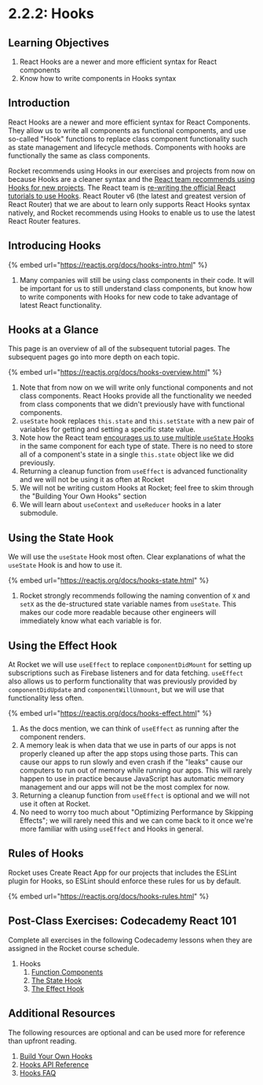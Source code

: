 # 2.2.2: Hooks

## Learning Objectives

1. React Hooks are a newer and more efficient syntax for React components
2. Know how to write components in Hooks syntax

## Introduction

React Hooks are a newer and more efficient syntax for React Components. They allow us to write all components as functional components, and use so-called "Hook" functions to replace class component functionality such as state management and lifecycle methods. Components with hooks are functionally the same as class components.

Rocket recommends using Hooks in our exercises and projects from now on because Hooks are a cleaner syntax and the [React team recommends using Hooks for new projects](https://reactjs.org/docs/hooks-faq.html#should-i-use-hooks-classes-or-a-mix-of-both). The React team is [re-writing the official React tutorials to use Hooks](https://beta.reactjs.org/). React Router v6 (the latest and greatest version of React Router) that we are about to learn only supports React Hooks syntax natively, and Rocket recommends using Hooks to enable us to use the latest React Router features.

## Introducing Hooks

{% embed url="https://reactjs.org/docs/hooks-intro.html" %}

1. Many companies will still be using class components in their code. It will be important for us to still understand class components, but know how to write components with Hooks for new code to take advantage of latest React functionality.

## Hooks at a Glance

This page is an overview of all of the subsequent tutorial pages. The subsequent pages go into more depth on each topic.

{% embed url="https://reactjs.org/docs/hooks-overview.html" %}

1. Note that from now on we will write only functional components and not class components. React Hooks provide all the functionality we needed from class components that we didn't previously have with functional components.
2. `useState` hook replaces `this.state` and `this.setState` with a new pair of variables for getting and setting a specific state value.
3. Note how the React team [encourages us to use multiple `useState` Hooks](https://reactjs.org/docs/hooks-faq.html#should-i-use-one-or-many-state-variables) in the same component for each type of state. There is no need to store all of a component's state in a single `this.state` object like we did previously.
4. Returning a cleanup function from `useEffect` is advanced functionality and we will not be using it as often at Rocket
5. We will not be writing custom Hooks at Rocket; feel free to skim through the "Building Your Own Hooks" section
6. We will learn about `useContext` and `useReducer` hooks in a later submodule.

## Using the State Hook

We will use the `useState` Hook most often. Clear explanations of what the `useState` Hook is and how to use it.

{% embed url="https://reactjs.org/docs/hooks-state.html" %}

1. Rocket strongly recommends following the naming convention of `X` and `setX` as the de-structured state variable names from `useState`. This makes our code more readable because other engineers will immediately know what each variable is for.

## Using the Effect Hook

At Rocket we will use `useEffect` to replace `componentDidMount` for setting up subscriptions such as Firebase listeners and for data fetching. `useEffect` also allows us to perform functionality that was previously provided by `componentDidUpdate` and `componentWillUnmount`, but we will use that functionality less often.

{% embed url="https://reactjs.org/docs/hooks-effect.html" %}

1. As the docs mention, we can think of `useEffect` as running after the component renders.
2. A memory leak is when data that we use in parts of our apps is not properly cleaned up after the app stops using those parts. This can cause our apps to run slowly and even crash if the "leaks" cause our computers to run out of memory while running our apps. This will rarely happen to use in practice because JavaScript has automatic memory management and our apps will not be the most complex for now.
3. Returning a cleanup function from `useEffect` is optional and we will not use it often at Rocket.
4. No need to worry too much about "Optimizing Performance by Skipping Effects"; we will rarely need this and we can come back to it once we're more familiar with using `useEffect` and Hooks in general.

## Rules of Hooks

Rocket uses Create React App for our projects that includes the ESLint plugin for Hooks, so ESLint should enforce these rules for us by default.

{% embed url="https://reactjs.org/docs/hooks-rules.html" %}

## Post-Class Exercises: Codecademy React 101

Complete all exercises in the following Codecademy lessons when they are assigned in the Rocket course schedule.

1. Hooks
   1. [Function Components](https://www.codecademy.com/courses/react-101/lessons/stateless-functional-components/exercises/stateless-functional-component-intro)
   2. [The State Hook](https://www.codecademy.com/courses/react-101/lessons/the-state-hook)
   3. [The Effect Hook](https://www.codecademy.com/courses/react-101/lessons/the-effect-hook/exercises/function-component-effects)

## Additional Resources

The following resources are optional and can be used more for reference than upfront reading.

1. [Build Your Own Hooks](https://reactjs.org/docs/hooks-custom.html)
2. [Hooks API Reference](https://reactjs.org/docs/hooks-reference.html)
3. [Hooks FAQ](https://reactjs.org/docs/hooks-faq.html)
